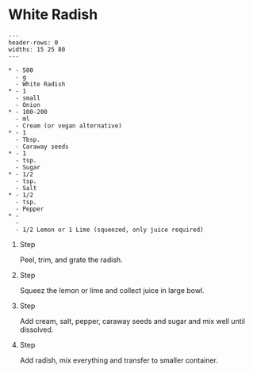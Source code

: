 # White Radish

```{list-table}
---
header-rows: 0
widths: 15 25 80
---

* - 500
  - g
  - White Radish
* - 1
  - small
  - Onion
* - 100-200
  - ml
  - Cream (or vegan alternative)
* - 1
  - Tbsp.
  - Caraway seeds
* - 1
  - tsp.
  - Sugar
* - 1/2
  - tsp.
  - Salt
* - 1/2
  - tsp.
  - Pepper
* - 
  - 
  - 1/2 Lemon or 1 Lime (squeezed, only juice required)
```

1. Step

    Peel, trim, and grate the radish.

1. Step

    Squeez the lemon or lime and collect juice in large bowl.

1. Step

    Add cream, salt, pepper, caraway seeds and sugar and mix well until dissolved.

1. Step

    Add radish, mix everything and transfer to smaller container.
